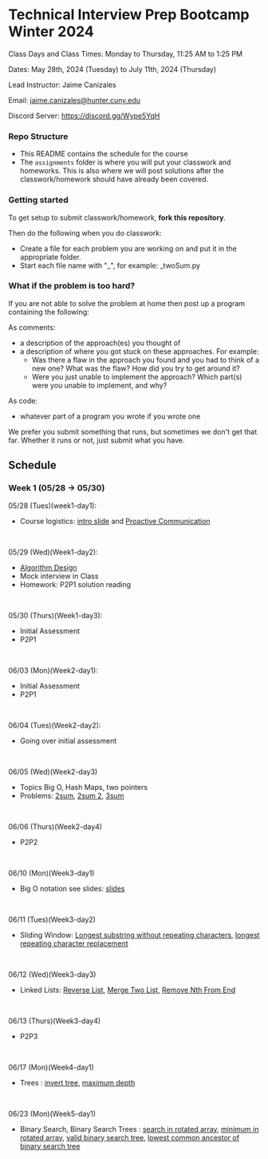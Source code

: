 # Technical Interview Prep Bootcamp Winter 2024

Class Days and Class Times: Monday to Thursday, 11:25 AM to 1:25 PM  

Dates: May 28th, 2024 (Tuesday) to July 11th, 2024 (Thursday)    

Lead Instructor: Jaime Canizales 

Email: jaime.canizales@hunter.cuny.edu 

Discord Server:  https://discord.gg/Wype5YqH


### Repo Structure

- This README contains the schedule for the course 
- The `assignments` folder is where you will put your classwork and homeworks. This is also where we will post solutions after the classwork/homework should have already been covered.

### Getting started 

To get setup to submit classwork/homework, **fork this repository**.

Then do the following when you do classwork:

- Create a file for each problem you are working on and put it in the appropriate folder.
- Start each file name with "_", for example: _twoSum.py

### What if the problem is too hard?

If you are not able to solve the problem at home then post up a
program containing the following:

As comments:

- a description of the approach(es) you thought of
- a description of where you got stuck on these approaches. For
  example:
    - Was there a flaw in the approach you found and you had to think
      of a new one? What was the flaw? How did you try to get around
      it?
    - Were you just unable to implement the approach? Which part(s)
      were you unable to implement, and why?

As code:

- whatever part of a program you wrote if you wrote one

We prefer you submit something that runs, but sometimes we don't get
that far. Whether it runs or not, just submit what you have.

## Schedule

### Week 1 (05/28 -> 05/30)

05/28 (Tues)(week1-day1):
* Course logistics: [intro slide](https://docs.google.com/presentation/d/1HxYDPJ9DJlKNy_gWoWs1IxQDlA36q1EI-9gavfyxdTg/edit#slide=id.p) and [Proactive Communication](https://drive.google.com/open?id=1JnOmY-O1lBDT_lRfCodLAURgY_2tEc9i1cRzqhba_-E)
<br>

05/29 (Wed)(Week1-day2):
* [Algorithm Design](https://drive.google.com/open?id=1tC0INmICkZ68ODaRQL92oFkV04XIp2_1K68Ow7W8Nl4)
* Mock interview in Class
* Homework: P2P1 solution reading
<br>

05/30 (Thurs)(Week1-day3):
* Initial Assessment
* P2P1
<br> 

06/03 (Mon)(Week2-day1):
* Initial Assessment
* P2P1 
<br>

06/04 (Tues)(Week2-day2):
* Going over initial assessment
<br>
  
06/05 (Wed)(Week2-day3)
* Topics Big O, Hash Maps, two pointers
* Problems: [2sum](https://leetcode.com/problems/two-sum/description/), [2sum 2](https://leetcode.com/problems/two-sum-ii-input-array-is-sorted/description/), [3sum](https://leetcode.com/problems/3sum/description/)
<br>

06/06 (Thurs)(Week2-day4)
* P2P2
<br>

06/10 (Mon)(Week3-day1)
* Big O notation see slides: [slides](https://docs.google.com/presentation/d/1IWTae8WKRWPVQwRZd4HFyScnBESiECZAnfh4gb_tzvQ/edit#slide=id.p)
<br>

06/11 (Tues)(Week3-day2)
* Sliding Window: [Longest substring without repeating characters](https://leetcode.com/problems/longest-substring-without-repeating-characters/description/), [longest repeating character replacement](https://leetcode.com/problems/longest-repeating-character-replacement/description/)
<br>


06/12 (Wed)(Week3-day3)
* Linked Lists: [Reverse List](https://leetcode.com/problems/reverse-linked-list/description/), [Merge Two List](https://leetcode.com/problems/merge-two-sorted-lists/description/), [Remove Nth From End](https://leetcode.com/problems/remove-nth-node-from-end-of-list/description/)
<br>

06/13 (Thurs)(Week3-day4)
* P2P3 
<br>

06/17 (Mon)(Week4-day1)
* Trees : [invert tree](https://leetcode.com/problems/invert-binary-tree/description/), [maximum depth](https://leetcode.com/problems/maximum-depth-of-binary-tree/submissions/1119121215/) 
<br>

06/23 (Mon)(Week5-day1)
* Binary Search, Binary Search Trees : [search in rotated array](https://leetcode.com/problems/search-in-rotated-sorted-array/description/), [minimum in rotated array](https://leetcode.com/problems/find-minimum-in-rotated-sorted-array/description/), [valid binary search tree](https://neetcode.io/problems/valid-binary-search-tree), [lowest common ancestor of binary search tree](https://leetcode.com/problems/lowest-common-ancestor-of-a-binary-search-tree/description/)
<br>
